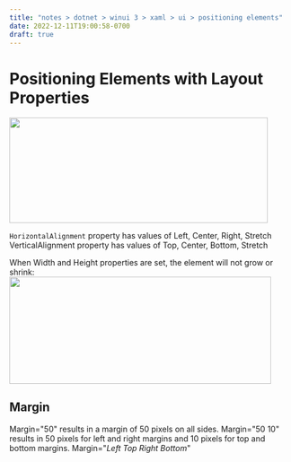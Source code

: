 ```yaml
---
title: "notes > dotnet > winui 3 > xaml > ui > positioning elements"
date: 2022-12-11T19:00:58-0700
draft: true
---
```

# Positioning Elements with Layout Properties
<img src="media/XAML_UI_Positioning-Elements-image1.png" style="width:4.79167in;height:1.95in" />

`HorizontalAlignment` property has values of Left, Center, Right, Stretch
VerticalAlignment property has values of Top, Center, Bottom, Stretch

When Width and Height properties are set, the element will not grow or shrink:
<img src="media/XAML_UI_Positioning-Elements-image2.png" style="width:4.85in;height:1.99167in" />

## Margin
Margin="50" results in a margin of 50 pixels on all sides.
Margin="50 10" results in 50 pixels for left and right margins and 10 pixels for top and bottom margins.
Margin="*Left Top Right Bottom*"
